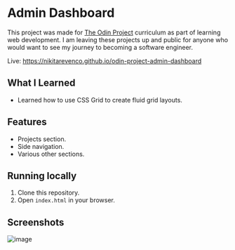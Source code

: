 # Admin Dashboard

This project was made for [The Odin Project](https://www.theodinproject.com/) curriculum as part of learning web development. I am leaving these projects up and public for anyone who would want to see my journey to becoming a software engineer. 

Live: https://nikitarevenco.github.io/odin-project-admin-dashboard

## What I Learned

- Learned how to use CSS Grid to create fluid grid layouts.

## Features

- Projects section.
- Side navigation.
- Various other sections.

## Running locally

1. Clone this repository.
2. Open `index.html` in your browser.

## Screenshots

![image](https://github.com/user-attachments/assets/9bb8d1fe-88ab-4a2f-a96a-46212e7bec7f)
